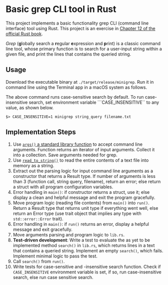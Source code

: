 # Basic grep CLI tool in Rust
This project implements a basic functionality grep CLI (command line interface) tool using Rust. This project is an exercise in [Chapter 12 of the official Rust book](https://doc.rust-lang.org/book/ch12-00-an-io-project.html).

*Grep* (**g**lobally search a **r**egular **e**xpression and **p**rint) is a classic command line tool, whose primary function is to search for a user-input string within a given file, and print the lines that contains the queried string.

## Usage
Download the executable binary at ```./target/release/minigrep```. Run it in command line using the Terminal app in a macOS system as follows.

The above command runs case-sensitive search by default. To run case-insensitive search, set environment variable ```CASE_INSENSITIVE`` to any value, as shown below.

```
$> CASE_INSENSITIVE=1 minigrep string_query filename.txt
```

## Implementation Steps
1. Use [```args()``` a standard library function](https://doc.rust-lang.org/std/env/fn.args.html) to accept command line arguments. Function returns an iterator of input arguments. Collect it into a collection. Save arguments needed for grep.
2. Use [```read_to_string()```](https://doc.rust-lang.org/std/fs/fn.read_to_string.html) to read the entire contents of a text file into memory as a string.
3. Extract out the parsing logic for input command line arguments as a constructor that returns a Result type. If number of arguments is less than 3 (function call, string query, filename), return an error; else return a struct with all program configuration variables.
4. Error handling in ```main()```: if constructor returns a struct, use it; else display a clean and helpful message and exit the program gracefully.
5. Move program logic (reading file contents) from ```main()``` into ```run()```. Return a Result type that returns unit type if everything went well, else return an Error type (use trait object that implies any type with ```std::error::Error``` trait).
6. Error handling in ```main()```: if ```run()``` returns an error, display a helpful message and exit gracefully.
7. Move arguments parsing and program logic to ```lib.rs```.
8. **Test-driven development**: Write a test to evaluate the as yet to be implemented method ```search()``` in ```lib.rs```, which returns lines in a text that contains a queried string. Implement an empty ```search()```, which fails. Implement minimal logic to pass the test.
9. Call ```search()``` from ```run()```.
10. Write tests for case-sensitive and -insensitive search function. Check if ```CASE_INSENSITIVE``` environment variable is set, if so, run case-insensitive search, else run case sensitive search.